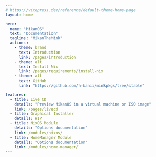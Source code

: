 ```yaml
---
# https://vitepress.dev/reference/default-theme-home-page
layout: home

hero:
  name: "MikanOS"
  text: "Documentation"
  tagline: "MikanTheMink"
  actions:
    - theme: brand
      text: Introduction
      link: /pages/introduction
    - theme: alt
      text: Install Nix
      link: /pages/requirements/install-nix
    - theme: alt
      text: GitHub
      link: "https://github.com/h-banii/minkpkgs/tree/stable"

features:
  - title: Live CD
    details: "Preview MikanOS in a virtual machine or ISO image"
    link: /pages/livecd
  - title: Graphical Installer
    details: WIP
  - title: NixOS Module
    details: "Options documentation"
    link: /modules/nixos/
  - title: HomeManager Module
    details: "Options documentation"
    link: /modules/home-manager/
---
```


